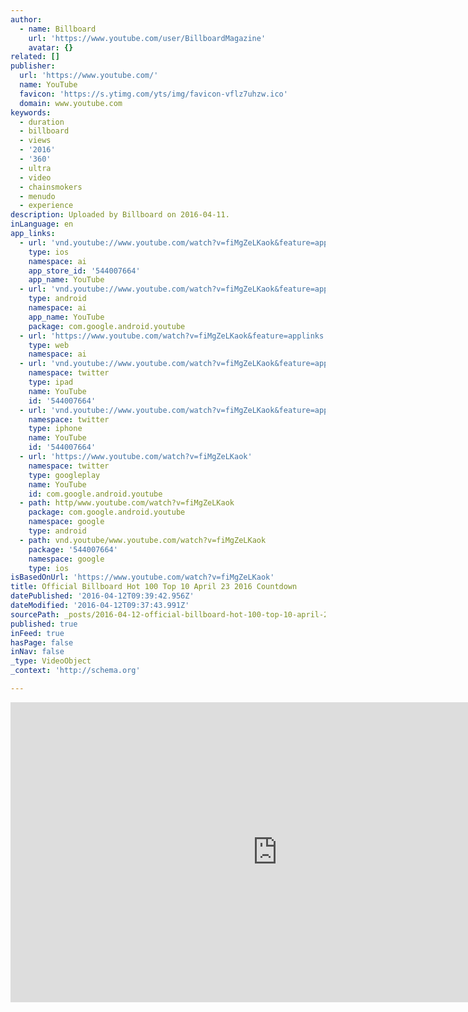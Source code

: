 ```yaml
---
author:
  - name: Billboard
    url: 'https://www.youtube.com/user/BillboardMagazine'
    avatar: {}
related: []
publisher:
  url: 'https://www.youtube.com/'
  name: YouTube
  favicon: 'https://s.ytimg.com/yts/img/favicon-vflz7uhzw.ico'
  domain: www.youtube.com
keywords:
  - duration
  - billboard
  - views
  - '2016'
  - '360'
  - ultra
  - video
  - chainsmokers
  - menudo
  - experience
description: Uploaded by Billboard on 2016-04-11.
inLanguage: en
app_links:
  - url: 'vnd.youtube://www.youtube.com/watch?v=fiMgZeLKaok&feature=applinks'
    type: ios
    namespace: ai
    app_store_id: '544007664'
    app_name: YouTube
  - url: 'vnd.youtube://www.youtube.com/watch?v=fiMgZeLKaok&feature=applinks'
    type: android
    namespace: ai
    app_name: YouTube
    package: com.google.android.youtube
  - url: 'https://www.youtube.com/watch?v=fiMgZeLKaok&feature=applinks'
    type: web
    namespace: ai
  - url: 'vnd.youtube://www.youtube.com/watch?v=fiMgZeLKaok&feature=applinks'
    namespace: twitter
    type: ipad
    name: YouTube
    id: '544007664'
  - url: 'vnd.youtube://www.youtube.com/watch?v=fiMgZeLKaok&feature=applinks'
    namespace: twitter
    type: iphone
    name: YouTube
    id: '544007664'
  - url: 'https://www.youtube.com/watch?v=fiMgZeLKaok'
    namespace: twitter
    type: googleplay
    name: YouTube
    id: com.google.android.youtube
  - path: http/www.youtube.com/watch?v=fiMgZeLKaok
    package: com.google.android.youtube
    namespace: google
    type: android
  - path: vnd.youtube/www.youtube.com/watch?v=fiMgZeLKaok
    package: '544007664'
    namespace: google
    type: ios
isBasedOnUrl: 'https://www.youtube.com/watch?v=fiMgZeLKaok'
title: Official Billboard Hot 100 Top 10 April 23 2016 Countdown
datePublished: '2016-04-12T09:39:42.956Z'
dateModified: '2016-04-12T09:37:43.991Z'
sourcePath: _posts/2016-04-12-official-billboard-hot-100-top-10-april-23-2016-countdown.md
published: true
inFeed: true
hasPage: false
inNav: false
_type: VideoObject
_context: 'http://schema.org'

---
```

<iframe src="https://cdn.embedly.com/widgets/media.html?src=https%3A%2F%2Fwww.youtube.com%2Fembed%2FfiMgZeLKaok%3Ffeature%3Doembed&amp;url=https%3A%2F%2Fwww.youtube.com%2Fwatch%3Fv%3DfiMgZeLKaok&amp;image=https%3A%2F%2Fi.ytimg.com%2Fvi%2FfiMgZeLKaok%2Fhqdefault.jpg&amp;key=b7d04c9b404c499eba89ee7072e1c4f7&amp;type=text%2Fhtml&amp;schema=youtube" width="854" height="480" scrolling="no" frameborder="0" allowfullscreen="allowfullscreen" style=""></iframe>